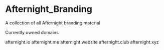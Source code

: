 # Afternight_Branding
A collection of all Afternight branding material

Currently owned domains

afternight.io
afternight.me
afternight.website
afternight.club
afternight.xyz
